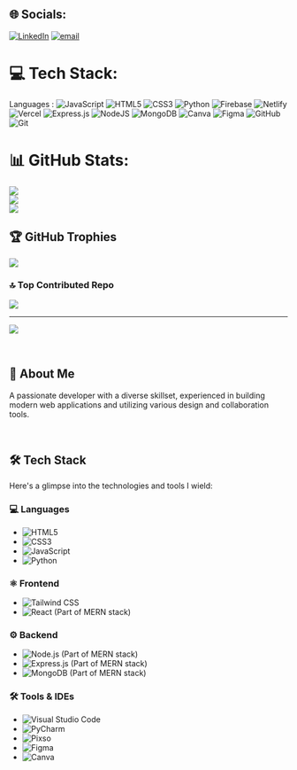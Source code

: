 
## 🌐 Socials:
[![LinkedIn](https://img.shields.io/badge/LinkedIn-%230077B5.svg?logo=linkedin&logoColor=white)](https://linkedin.com/in/zahid-hasan-ab3b9418a) [![email](https://img.shields.io/badge/Email-D14836?logo=gmail&logoColor=white)](mailto:md.zahid.hasan.topu@gmail.com) 

# 💻 Tech Stack:
Languages :
![JavaScript](https://img.shields.io/badge/javascript-%23323330.svg?style=for-the-badge&logo=javascript&logoColor=%23F7DF1E) ![HTML5](https://img.shields.io/badge/html5-%23E34F26.svg?style=for-the-badge&logo=html5&logoColor=white) ![CSS3](https://img.shields.io/badge/css3-%231572B6.svg?style=for-the-badge&logo=css3&logoColor=white) ![Python](https://img.shields.io/badge/python-3670A0?style=for-the-badge&logo=python&logoColor=ffdd54) ![Firebase](https://img.shields.io/badge/firebase-%23039BE5.svg?style=for-the-badge&logo=firebase) ![Netlify](https://img.shields.io/badge/netlify-%23000000.svg?style=for-the-badge&logo=netlify&logoColor=#00C7B7) ![Vercel](https://img.shields.io/badge/vercel-%23000000.svg?style=for-the-badge&logo=vercel&logoColor=white) ![Express.js](https://img.shields.io/badge/express.js-%23404d59.svg?style=for-the-badge&logo=express&logoColor=%2361DAFB) ![NodeJS](https://img.shields.io/badge/node.js-6DA55F?style=for-the-badge&logo=node.js&logoColor=white) ![MongoDB](https://img.shields.io/badge/MongoDB-%234ea94b.svg?style=for-the-badge&logo=mongodb&logoColor=white) ![Canva](https://img.shields.io/badge/Canva-%2300C4CC.svg?style=for-the-badge&logo=Canva&logoColor=white) ![Figma](https://img.shields.io/badge/figma-%23F24E1E.svg?style=for-the-badge&logo=figma&logoColor=white) ![GitHub](https://img.shields.io/badge/github-%23121011.svg?style=for-the-badge&logo=github&logoColor=white) ![Git](https://img.shields.io/badge/git-%23F05033.svg?style=for-the-badge&logo=git&logoColor=white)
# 📊 GitHub Stats:
![](https://github-readme-stats.vercel.app/api?username=Zahid-Hasan-97&theme=dark&hide_border=false&include_all_commits=true&count_private=true)<br/>
![](https://nirzak-streak-stats.vercel.app/?user=Zahid-Hasan-97&theme=dark&hide_border=false)<br/>
![](https://github-readme-stats.vercel.app/api/top-langs/?username=Zahid-Hasan-97&theme=dark&hide_border=false&include_all_commits=true&count_private=true&layout=compact)

## 🏆 GitHub Trophies
![](https://github-profile-trophy.vercel.app/?username=Zahid-Hasan-97&theme=radical&no-frame=false&no-bg=false&margin-w=4)

### 🔝 Top Contributed Repo
![](https://github-contributor-stats.vercel.app/api?username=Zahid-Hasan-97&limit=5&theme=dark&combine_all_yearly_contributions=true)

---
[![](https://visitcount.itsvg.in/api?id=Zahid-Hasan-97&icon=0&color=0)](https://visitcount.itsvg.in)

<!-- Proudly created with GPRM ( https://gprm.itsvg.in ) -->



<br/>

## 🚀 About Me

A passionate developer with a diverse skillset, experienced in building modern web applications and utilizing various design and collaboration tools.

<br/>

## 🛠️ Tech Stack

Here's a glimpse into the technologies and tools I wield:

### 💻 Languages

* ![HTML5](https://img.shields.io/badge/HTML5-E34F26?style=for-the-badge&logo=html5&logoColor=white)
* ![CSS3](https://img.shields.io/badge/CSS3-1572B6?style=for-the-badge&logo=css3&logoColor=white)
* ![JavaScript](https://img.shields.io/badge/JavaScript-F7DF1E?style=for-the-badge&logo=javascript&logoColor=black)
* ![Python](https://img.shields.io/badge/Python-3776AB?style=for-the-badge&logo=python&logoColor=white)

### ⚛️ Frontend

* ![Tailwind CSS](https://img.shields.io/badge/tailwindcss-%2338B2AC.svg?style=for-the-badge&logo=tailwind-css&logoColor=white)
* ![React](https://img.shields.io/badge/React-61DAFB?style=for-the-badge&logo=react&logoColor=black) (Part of MERN stack)

### ⚙️ Backend

* ![Node.js](https://img.shields.io/badge/Node.js-43853D?style=for-the-badge&logo=node.js&logoColor=white) (Part of MERN stack)
* ![Express.js](https://img.shields.io/badge/Express.js-%23000000.svg?style=for-the-badge&logo=express&logoColor=%23fff) (Part of MERN stack)
* ![MongoDB](https://img.shields.io/badge/MongoDB-%234EA94B.svg?style=for-the-badge&logo=mongodb&logoColor=white) (Part of MERN stack)

### 🛠️ Tools & IDEs

* ![Visual Studio Code](https://img.shields.io/badge/Visual_Studio_Code-007ACC?style=for-the-badge&logo=visual-studio-code&logoColor=white)
* ![PyCharm](https://img.shields.io/badge/PyCharm-000000?style=for-the-badge&logo=pycharm&logoColor=white)
* ![Pixso](https://img.shields.io/badge/Pixso-000000?style=for-the-badge&logo=pixso&logoColor=white)
* ![Figma](https://img.shields.io/badge/Figma-F24E1E?style=for-the-badge&logo=figma&logoColor=white)
* ![Canva](https://img.shields.io/badge/Canva-%2300C4CC.svg?style=for-the-badge&logo=Canva&logoColor=white)

<br/>
